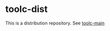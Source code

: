 # toolc-dist

This is a distribution repository.
See [toolc-main](https://github.com/ISSKJ/toolc-main)
